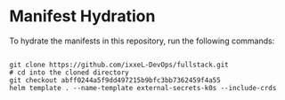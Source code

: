 
# Manifest Hydration

To hydrate the manifests in this repository, run the following commands:

```shell

git clone https://github.com/ixxeL-DevOps/fullstack.git
# cd into the cloned directory
git checkout abff0244a5f9dd497215b9bfc3bb7362459f4a55
helm template . --name-template external-secrets-k0s --include-crds
```